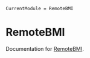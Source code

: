 ```@meta
CurrentModule = RemoteBMI
```

# RemoteBMI

Documentation for [RemoteBMI](https://github.com/eWaterCycle/RemoteBMI.jl).


